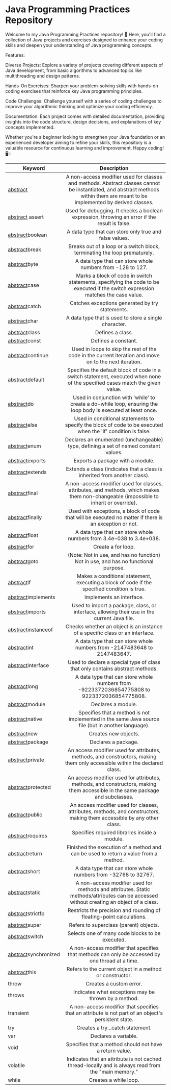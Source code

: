 # Java Programming Practices Repository

Welcome to my Java Programming Practices repository! 🚀 Here, you'll find a collection of Java projects and exercises designed to enhance your coding skills and deepen your understanding of Java programming concepts.

Features:

Diverse Projects: Explore a variety of projects covering different aspects of Java development, from basic algorithms to advanced topics like multithreading and design patterns.

Hands-On Exercises: Sharpen your problem-solving skills with hands-on coding exercises that reinforce key Java programming principles.

Code Challenges: Challenge yourself with a series of coding challenges to improve your algorithmic thinking and optimize your coding efficiency.

Documentation: Each project comes with detailed documentation, providing insights into the code structure, design decisions, and explanations of key concepts implemented.

Whether you're a beginner looking to strengthen your Java foundation or an experienced developer aiming to refine your skills, this repository is a valuable resource for continuous learning and improvement. Happy coding! 🖥️💡


| Keyword        | Description   |
| -------------- |:-------------:|
| [abstract](https://github.com/ArjunAranetaCodes/JavaPractices/tree/main/Keywords/abstract)        |   A non-access modifier used for classes and methods. Abstract classes cannot be instantiated, and abstract methods within them are meant to be implemented by derived classes. |
| [abstract](https://github.com/ArjunAranetaCodes/JavaPractices/tree/main/Keywords/abstract) assert         | Used for debugging. It checks a boolean expression, throwing an error if the result is false. |
| [abstract](https://github.com/ArjunAranetaCodes/JavaPractices/tree/main/Keywords/abstract)boolean        | A data type that can store only true and false values. |
| [abstract](https://github.com/ArjunAranetaCodes/JavaPractices/tree/main/Keywords/abstract)break          | Breaks out of a loop or a switch block, terminating the loop prematurely. |
| [abstract](https://github.com/ArjunAranetaCodes/JavaPractices/tree/main/Keywords/abstract)byte           | A data type that can store whole numbers from -128 to 127.|
| [abstract](https://github.com/ArjunAranetaCodes/JavaPractices/tree/main/Keywords/abstract)case           | Marks a block of code in switch statements, specifying the code to be executed if the switch expression matches the case value. |
| [abstract](https://github.com/ArjunAranetaCodes/JavaPractices/tree/main/Keywords/abstract)catch          |Catches exceptions generated by try statements.|
| [abstract](https://github.com/ArjunAranetaCodes/JavaPractices/tree/main/Keywords/abstract)char           |A data type that is used to store a single character.|
| [abstract](https://github.com/ArjunAranetaCodes/JavaPractices/tree/main/Keywords/abstract)class          |Defines a class.|
| [abstract](https://github.com/ArjunAranetaCodes/JavaPractices/tree/main/Keywords/abstract)const          |Defines a constant.|
| [abstract](https://github.com/ArjunAranetaCodes/JavaPractices/tree/main/Keywords/abstract)continue       |Used in loops to skip the rest of the code in the current iteration and move on to the next iteration.|
| [abstract](https://github.com/ArjunAranetaCodes/JavaPractices/tree/main/Keywords/abstract)default        |Specifies the default block of code in a switch statement, executed when none of the specified cases match the given value.|
| [abstract](https://github.com/ArjunAranetaCodes/JavaPractices/tree/main/Keywords/abstract)do             |Used in conjunction with 'while' to create a do-while loop, ensuring the loop body is executed at least once.|
| [abstract](https://github.com/ArjunAranetaCodes/JavaPractices/tree/main/Keywords/abstract)else           |Used in conditional statements to specify the block of code to be executed when the 'if' condition is false. |
| [abstract](https://github.com/ArjunAranetaCodes/JavaPractices/tree/main/Keywords/abstract)enum           |Declares an enumerated (unchangeable) type, defining a set of named constant values. |
| [abstract](https://github.com/ArjunAranetaCodes/JavaPractices/tree/main/Keywords/abstract)exports        |Exports a package with a module. |
| [abstract](https://github.com/ArjunAranetaCodes/JavaPractices/tree/main/Keywords/abstract)extends        |Extends a class (indicates that a class is inherited from another class). |
| [abstract](https://github.com/ArjunAranetaCodes/JavaPractices/tree/main/Keywords/abstract)final          |A non-access modifier used for classes, attributes, and methods, which makes them non-changeable (impossible to inherit or override). |
| [abstract](https://github.com/ArjunAranetaCodes/JavaPractices/tree/main/Keywords/abstract)finally        |Used with exceptions, a block of code that will be executed no matter if there is an exception or not. |
| [abstract](https://github.com/ArjunAranetaCodes/JavaPractices/tree/main/Keywords/abstract)float          |A data type that can store whole numbers from 3.4e−038 to 3.4e+038. |
| [abstract](https://github.com/ArjunAranetaCodes/JavaPractices/tree/main/Keywords/abstract)for            |Create a for loop.|
| [abstract](https://github.com/ArjunAranetaCodes/JavaPractices/tree/main/Keywords/abstract)goto           | (Note: Not in use, and has no function) Not in use, and has no functional purpose.|
| [abstract](https://github.com/ArjunAranetaCodes/JavaPractices/tree/main/Keywords/abstract)if             |Makes a conditional statement, executing a block of code if the specified condition is true.|
| [abstract](https://github.com/ArjunAranetaCodes/JavaPractices/tree/main/Keywords/abstract)implements     |Implements an interface.|
| [abstract](https://github.com/ArjunAranetaCodes/JavaPractices/tree/main/Keywords/abstract)imports        |Used to import a package, class, or interface, allowing their use in the current Java file.|
| [abstract](https://github.com/ArjunAranetaCodes/JavaPractices/tree/main/Keywords/abstract)instanceof     |Checks whether an object is an instance of a specific class or an interface.|
| [abstract](https://github.com/ArjunAranetaCodes/JavaPractices/tree/main/Keywords/abstract)int            |A data type that can store whole numbers from -2147483648 to 2147483647.|
| [abstract](https://github.com/ArjunAranetaCodes/JavaPractices/tree/main/Keywords/abstract)interface      |Used to declare a special type of class that only contains abstract methods.|
| [abstract](https://github.com/ArjunAranetaCodes/JavaPractices/tree/main/Keywords/abstract)long           |A data type that can store whole numbers from -9223372036854775808 to 9223372036854775808.|
| [abstract](https://github.com/ArjunAranetaCodes/JavaPractices/tree/main/Keywords/abstract)module         |Declares a module. |
| [abstract](https://github.com/ArjunAranetaCodes/JavaPractices/tree/main/Keywords/abstract)native         |Specifies that a method is not implemented in the same Java source file (but in another language).|
| [abstract](https://github.com/ArjunAranetaCodes/JavaPractices/tree/main/Keywords/abstract)new            |Creates new objects.|
| [abstract](https://github.com/ArjunAranetaCodes/JavaPractices/tree/main/Keywords/abstract)package        |Declares a package.|
| [abstract](https://github.com/ArjunAranetaCodes/JavaPractices/tree/main/Keywords/abstract)private        |An access modifier used for attributes, methods, and constructors, making them only accessible within the declared class.|
| [abstract](https://github.com/ArjunAranetaCodes/JavaPractices/tree/main/Keywords/abstract)protected      |An access modifier used for attributes, methods, and constructors, making them accessible in the same package and subclasses.|
| [abstract](https://github.com/ArjunAranetaCodes/JavaPractices/tree/main/Keywords/abstract)public         |An access modifier used for classes, attributes, methods, and constructors, making them accessible by any other class.|
| [abstract](https://github.com/ArjunAranetaCodes/JavaPractices/tree/main/Keywords/abstract)requires       |Specifies required libraries inside a module. |
| [abstract](https://github.com/ArjunAranetaCodes/JavaPractices/tree/main/Keywords/abstract)return         | Finished the execution of a method and can be used to return a value from a method.|
| [abstract](https://github.com/ArjunAranetaCodes/JavaPractices/tree/main/Keywords/abstract)short          |A data type that can store whole numbers from -32768 to 32767.|
| [abstract](https://github.com/ArjunAranetaCodes/JavaPractices/tree/main/Keywords/abstract)static         |A non-access modifier used for methods and attributes. Static methods/attributes can be accessed without creating an object of a class.|
| [abstract](https://github.com/ArjunAranetaCodes/JavaPractices/tree/main/Keywords/abstract)strictfp       |Restricts the precision and rounding of floating-point calculations.|
| [abstract](https://github.com/ArjunAranetaCodes/JavaPractices/tree/main/Keywords/abstract)super          |Refers to superclass (parent) objects.|
| [abstract](https://github.com/ArjunAranetaCodes/JavaPractices/tree/main/Keywords/abstract)switch         |Selects one of many code blocks to be executed.|
| [abstract](https://github.com/ArjunAranetaCodes/JavaPractices/tree/main/Keywords/abstract)synchronized   |A non-access modifier that specifies that methods can only be accessed by one thread at a time.|
| [abstract](https://github.com/ArjunAranetaCodes/JavaPractices/tree/main/Keywords/abstract)this           |Refers to the current object in a method or constructor.|
| throw          | Creates a custom error.|
| throws         |Indicates what exceptions may be thrown by a method.|
| transient      |A non-access modifier that specifies that an attribute is not part of an object's persistent state.|
| try            |Creates a try...catch statement. |
| var            |Declares a variable. |
| void           |Specifies that a method should not have a return value.|
| volatile       |Indicates that an attribute is not cached thread-locally and is always read from the "main memory."|
| while          |Creates a while loop.|